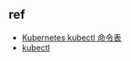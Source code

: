 


## ref
+ [Kubernetes kubectl 命令表](http://docs.kubernetes.org.cn/683.html)
+ [kubectl](https://kubernetes.io/zh/docs/reference/kubectl/)